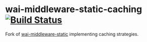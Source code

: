 # wai-middleware-static-caching [![Build Status](https://travis-ci.org/agrafix/wai-middleware-static.svg)](https://travis-ci.org/agrafix/wai-middleware-static)

Fork of [wai-middleware-static](http://hackage.haskell.org/package/wai-middleware-static) implementing caching strategies.
